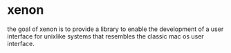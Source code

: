 xenon
=====

the goal of xenon is to provide a library to enable the development of a user interface for unixlike systems that resembles the classic mac os user interface.